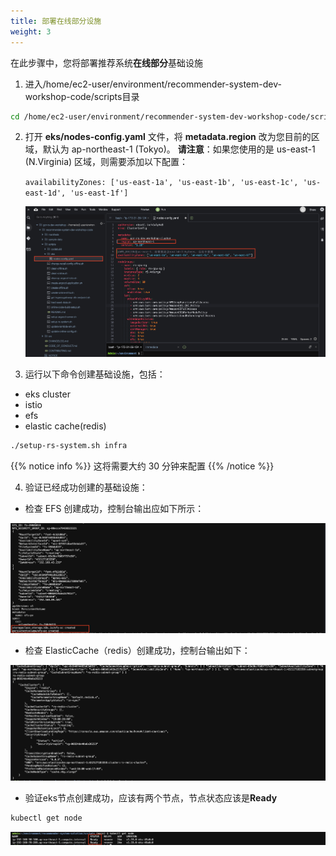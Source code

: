 ```yaml
---
title: 部署在线部分设施
weight: 3
---
```


在此步骤中，您将部署推荐系统**在线部分**基础设施

1. 进入/home/ec2-user/environment/recommender-system-dev-workshop-code/scripts目录

```sh
cd /home/ec2-user/environment/recommender-system-dev-workshop-code/scripts
```

2. 打开 **eks/nodes-config.yaml** 文件，将 **metadata.region** 改为您目前的区域，默认为 ap-northeast-1 (Tokyo)。 **请注意**：如果您使用的是 us-east-1 (N.Virginia) 区域，则需要添加以下配置：
   
    `availabilityZones: ['us-east-1a', 'us-east-1b', 'us-east-1c', 'us-east-1d', 'us-east-1f']`
   
    ![change nodes config](/images/change-nodes-config.png)

3. 运行以下命令创建基础设施，包括：
- eks cluster
- istio
- efs
- elastic cache(redis)

```sh
./setup-rs-system.sh infra
```

{{% notice info %}}
这将需要大约 30 分钟来配置
{{% /notice %}}

4. 验证已经成功创建的基础设施：

- 检查 EFS 创建成功，控制台输出应如下所示：

![Verify EKS nodes](/images/check-efs.png)

- 检查 ElasticCache（redis）创建成功，控制台输出如下：

![Verify EKS nodes](/images/check-redis.png)

- 验证eks节点创建成功，应该有两个节点，节点状态应该是**Ready**
```sh
kubectl get node
```
![Verify EKS nodes](/images/check-eks-nodes.png)